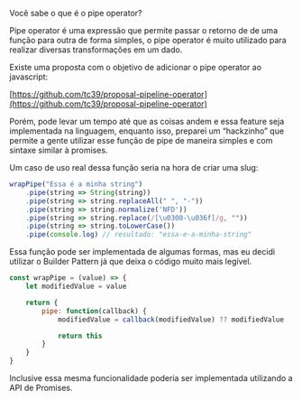 Você sabe o que é o pipe operator?

Pipe operator é uma expressão que permite passar o retorno de de uma função para outra de forma simples, o pipe operator é muito utilizado para realizar diversas transformações em um dado.

Existe uma proposta com o objetivo de adicionar o pipe operator ao javascript:

[https://github.com/tc39/proposal-pipeline-operator](https://github.com/tc39/proposal-pipeline-operator)

Porém, pode levar um tempo até que as coisas andem e essa feature seja implementada na linguagem, enquanto isso, preparei um “hackzinho” que permite a gente utilizar esse função de pipe de maneira simples e com sintaxe similar à promises.

Um caso de uso real dessa função seria na hora de criar uma slug:

```js
wrapPipe("Essa é a minha string")
    .pipe(string => String(string))
    .pipe(string => string.replaceAll(" ", "-"))
    .pipe(string => string.normalize('NFD'))
    .pipe(string => string.replace(/[\u0300-\u036f]/g, ""))
    .pipe(string => string.toLowerCase())
    .pipe(console.log) // resultado: "essa-e-a-minha-string"
```

Essa função pode ser implementada de algumas formas, mas eu decidi utilizar o Builder Pattern já que deixa o código muito mais legível.

```js
const wrapPipe = (value) => {
    let modifiedValue = value

    return {
        pipe: function(callback) {
            modifiedValue = callback(modifiedValue) ?? modifiedValue

            return this
        }
    }
}
```

Inclusive essa mesma funcionalidade poderia ser implementada utilizando a API de Promises.
